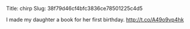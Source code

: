 Title: chirp
Slug: 38f79d46cf4bfc3836ce78501225c4d5

I made my daughter a book for her first birthday. <a href="http://t.co/A49o9vp4hk">http://t.co/A49o9vp4hk</a>
